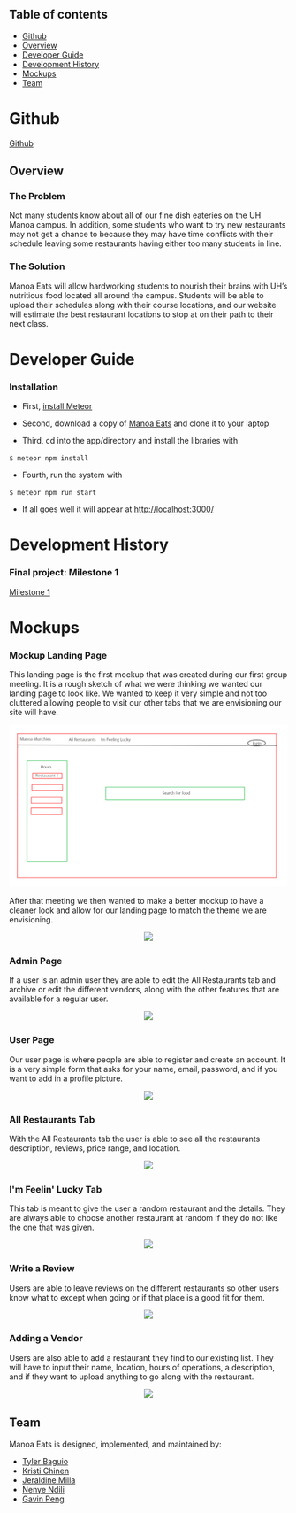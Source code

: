 

## Table of contents

* [Github](#github)
* [Overview](#overview)
* [Developer Guide](#developer-guide)
* [Development History](#development-history)
* [Mockups](#mockups)
* [Team](#team)

# Github
[Github](https://github.com/manoa-eats/manoa-eats.github.io)

## Overview
### The Problem
Not many students know about all of our fine dish eateries on the UH Manoa campus. In addition, some students who want to try new restaurants may not get a chance to because they may have time conflicts with their schedule leaving some restaurants having either too many students in line. 

### The Solution
Manoa Eats will allow hardworking students to nourish their brains with UH’s nutritious food located all around the campus. Students will be able to upload their schedules along with their course locations, and our website will estimate the best restaurant locations to stop at on their path to their next class.

# Developer Guide 
### Installation

- First, [install Meteor](https://www.meteor.com/developers/install)

- Second, download a copy of [Manoa Eats](https://github.com/manoa-eats/manoa-eats.github.io) and clone it to your laptop

- Third, cd into the app/directory and install the libraries with 

`$ meteor npm install`

- Fourth, run the system with 

`$ meteor npm run start`

- If all goes well it will appear at [http://localhost:3000/](http://localhost:3000/)

# Development History
### Final project: Milestone 1
[Milestone 1](https://github.com/manoa-eats/manoa-eats.github.io/projects/1)

# Mockups
### Mockup Landing Page
This landing page is the first mockup that was created during our first group meeting. It is a rough sketch of what we were thinking we wanted our landing page to look like. We wanted to keep it very simple and not too cluttered allowing people to visit our other tabs that we are envisioning our site will have. 

<p align="center">
<img src="doc/landing-mockup.png">
</p>

After that meeting we then wanted to make a better mockup to have a cleaner look and allow for our landing page to match the theme we are envisioning. 

<p align="center">
<img src="Landing-Page.png">
</p>

### Admin Page
If a user is an admin user they are able to edit the All Restaurants tab and archive or edit the different vendors, along with the other features that are available for a regular user. 

<p align="center">
<img src="Admin-Page.png">
</p>

### User Page
Our user page is where people are able to register and create an account. It is a very simple form that asks for your name, email, password, and if you want to add in a profile picture. 

<p align="center">
<img src="User-page.png">
</p>

### All Restaurants Tab
With the All Restaurants tab the user is able to see all the restaurants description, reviews, price range, and location. 

<p align="center">
<img src="All-Restaurants-regular.png">
</p>

### I'm Feelin' Lucky Tab
This tab is meant to give the user a random restaurant and the details. They are always able to choose another restaurant at random if they do not like the one that was given.  

<p align="center">
<img src="im-feeling0lucky.png">
</p>

### Write a Review
Users are able to leave reviews on the different restaurants so other users know what to except when going or if that place is a good fit for them. 

<p align="center">
<img src="Write_a_Review.png">
</p>

### Adding a Vendor
Users are also able to add a restaurant they find to our existing list. They will have to input their name, location, hours of operations, a description, and if they want to upload anything to go along with the restaurant. 

<p align="center">
<img src="Add-Vendor.png">
</p>

## Team
Manoa Eats is designed, implemented, and maintained by:
- [Tyler Baguio](https://tylerb8.github.io)
- [Kristi Chinen](https://kristihchinen.github.io)
- [Jeraldine Milla](https://itsjerie.github.io)
- [Nenye Ndili](https://nenyehub.github.io)
- [Gavin Peng](https://devgav.github.io)
